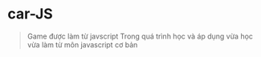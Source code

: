 # car-JS
> Game được làm từ javscript
> Trong quá trình học và áp dụng vừa học vừa làm từ môn javascript cơ bản
